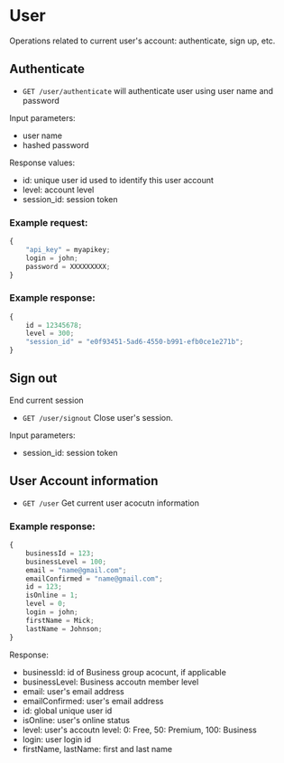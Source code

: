 # User

Operations related to current user's account: authenticate, sign up, etc.

## Authenticate


* `GET /user/authenticate` will authenticate user using user name and password

Input parameters:
* user name
* hashed password

Response values:

* id: unique user id used to identify this user account
* level: account level
* session_id: session token

### Example request:

```js
{
    "api_key" = myapikey;
    login = john;
    password = XXXXXXXXX;
}
```

### Example response:

```js
{
    id = 12345678;
    level = 300;
    "session_id" = "e0f93451-5ad6-4550-b991-efb0ce1e271b";
}
```


## Sign out

End current session

* `GET /user/signout` Close user's session.

Input parameters:
* session_id: session token


## User Account information

* `GET /user`  Get current user acocutn information

### Example response:

```js
{
    businessId = 123;
    businessLevel = 100;
	email = "name@gmail.com";
	emailConfirmed = "name@gmail.com";
	id = 123;
	isOnline = 1;
	level = 0;
	login = john;
	firstName = Mick;
	lastName = Johnson;
}
```

Response:

* businessId: id of Business group acocunt, if applicable
* businessLevel: Business accoutn member level
* email: user's email address
* emailConfirmed: user's email address
* id: global unique user id
* isOnline: user's online status
* level: user's accoutn level: 0: Free, 50: Premium, 100: Business
* login: user login id
* firstName, lastName: first and last name
